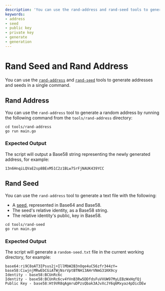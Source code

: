 ```yaml
---
description: 'You can use the rand-address and rand-seed tools to generate random seeds and addresses through a simple command.'
keywords:
- address
- seed
- public key
- private key
- generate
- generation
---
```

# Rand Seed and Rand Address

You can use the [`rand-address`](#rand-address) and [`rand-seed`](#rand-seed) tools to generate addresses and seeds in a single command.

## Rand Address

You can use the `rand-address` tool to generate a random address by running the following command from the `tools/rand-address` directory:

```shell
cd tools/rand-address
go run main.go
```

### Expected Output

The script will output a Base58 string representing the newly generated address, for example:

```shell
13n6HnqiLQVaE2sp8BExM51C2z1BLw7SrFjNAUK439YCC
```

## Rand Seed

You can use the `rand-address` tool to generate a text file with the following:

* A [seed](/../tutorials/send_transaction#seed), represented in Base64 and Base58.
* The seed's relative identity, as a Base58 string. 
* The relative identity's public, key in Base58.

```shell
cd tools/rand-seed
go run main.go
```

### Expected Output

The script will generate a `random-seed.txt` file in the current working directory, for example:

```plaintext
base64:ri9C8oAT3IPsus2j+IllMbW2B3nOqe4uC56zfr344zY=
base58:CiwjnjMRwEbCGiATWjNsrVptBTNH13AHrVNmG31KK9cy
Identity - base58:BCUnRc6c
Identity - base58:BCUnRc6cv4YVnB3Rw5DDfdsFuVVUW97MyLEBzWxHqfQj
Public Key - base58:Ht9VR8qAgmruDPzsQbak3AJvXcJY6q6Mxyaz4pDicDEw
```
